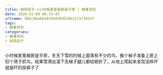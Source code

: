 ```yaml
---
title: 搞笑段子->小时候家里厢房是平房 | 糗事百科
date: 2020-01-09 00:33:43
urlname: 06bc86a66a8fde036d554b227af3824f
tags: 
- 糗事百科
categories:
- 糗事百科
- 搞笑段子
---
```

小时候家里厢房是平房，冬天下雪的时候上面落有不少的鸟，搬个梯子准备上房上扣个筛子抓鸟，结果雪滑出溜下去梯子腿儿都给砸折了，从地上爬起来发现没摔坏就是吓的尿裤子了


